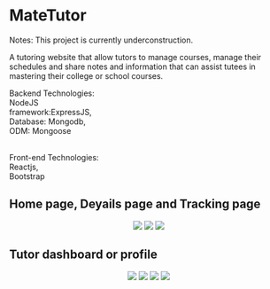 # MateTutor

Notes: This project is currently underconstruction.

A tutoring website that allow tutors to manage courses, manage their schedules and share notes and information that can assist tutees in mastering their college or school courses.

Backend Technologies:<br/>
NodeJS<br/>
framework:ExpressJS,<br/>
Database: Mongodb,<br/>
ODM: Mongoose<br/><br/>

Front-end Technologies:<br/>
Reactjs,<br/>
Bootstrap<br/>

<h2>Home page, Deyails page and Tracking page</h2>
<p align="center">
  <img src="https://github.com/Siyabongahenry/Project-Images/blob/main/MateTutor/i1.png"/>
  <img src="https://github.com/Siyabongahenry/Project-Images/blob/main/MateTutor/i2.png"/>
  <img src="https://github.com/Siyabongahenry/Project-Images/blob/main/MateTutor/i3.png"/>
 </p>
 <h2>Tutor dashboard or profile</h2>
 <p align="center">
    <img src="https://github.com/Siyabongahenry/Project-Images/blob/main/MateTutor/i4.png"/>
    <img src="https://github.com/Siyabongahenry/Project-Images/blob/main/MateTutor/i5.png"/>
    <img src="https://github.com/Siyabongahenry/Project-Images/blob/main/MateTutor/i6.png"/>
    <img src="https://github.com/Siyabongahenry/Project-Images/blob/main/MateTutor/i7.png"/>
  </p>





